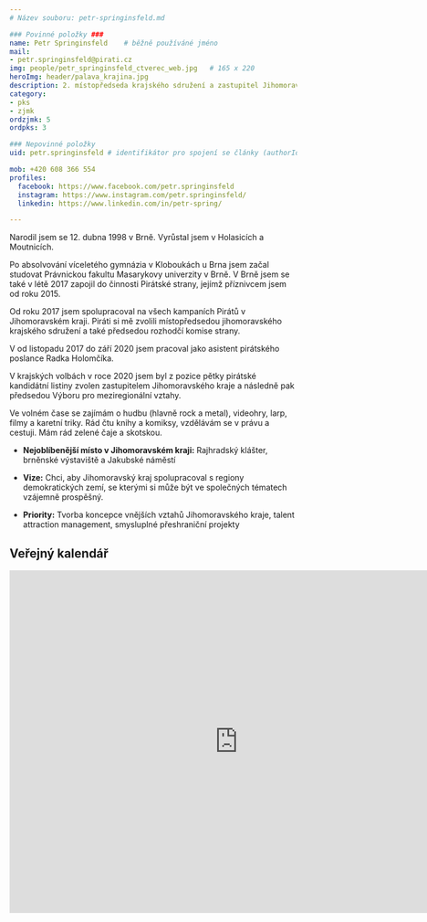 ```yaml
---
# Název souboru: petr-springinsfeld.md

### Povinné položky ###
name: Petr Springinsfeld 	# běžně používáné jméno
mail:
- petr.springinsfeld@pirati.cz
img: people/petr_springinsfeld_ctverec_web.jpg   # 165 x 220
heroImg: header/palava_krajina.jpg
description: 2. místopředseda krajského sdružení a zastupitel Jihomoravského kraje 	# kratký popis, max 160 znaků
category: 
- pks 
- zjmk
ordzjmk: 5
ordpks: 3

### Nepovinné položky
uid: petr.springinsfeld # identifikátor pro spojení se články (authorId)

mob: +420 608 366 554
profiles:
  facebook: https://www.facebook.com/petr.springinsfeld
  instagram: https://www.instagram.com/petr.springinsfeld/
  linkedin: https://www.linkedin.com/in/petr-spring/

---
```


Narodil jsem se 12. dubna 1998 v Brně. Vyrůstal jsem v Holasicích a Moutnicích.

Po absolvování víceletého gymnázia v Kloboukách u Brna jsem začal studovat Právnickou fakultu Masarykovy univerzity v Brně. V Brně jsem se také v létě 2017 zapojil do činnosti Pirátské strany, jejímž příznivcem jsem od roku 2015.

Od roku 2017 jsem spolupracoval na všech kampaních Pirátů v Jihomoravském kraji. Piráti si mě zvolili místopředsedou jihomoravského krajského sdružení a také předsedou rozhodčí komise strany.

V od listopadu 2017 do září 2020 jsem pracoval jako asistent pirátského poslance Radka Holomčíka.

V krajských volbách v roce 2020 jsem byl z pozice pětky pirátské kandidátní listiny zvolen zastupitelem Jihomoravského kraje a následně pak předsedou Výboru pro meziregionální vztahy.

Ve volném čase se zajímám o hudbu (hlavně rock a metal), videohry, larp, filmy a karetní triky. Rád čtu knihy a komiksy, vzdělávám se v právu a cestuji. Mám rád zelené čaje a skotskou.

- **Nejoblíbenější místo v Jihomoravském kraji:** Rajhradský klášter, brněnské výstaviště a Jakubské náměstí

- **Vize:** Chci, aby Jihomoravský kraj spolupracoval s regiony demokratických zemí, se kterými si může být ve společných tématech vzájemně prospěšný.

- **Priority:** Tvorba koncepce vnějších vztahů Jihomoravského kraje, talent attraction management, smysluplné přeshraniční projekty

## Veřejný kalendář

<iframe src="https://calendar.google.com/calendar/embed?src=ddv8gs5e1q5358gd54g3vt6s74%40group.calendar.google.com&ctz=Europe%2FPrague" style="border: 0" width="800" height="600" frameborder="0" scrolling="no"></iframe>
